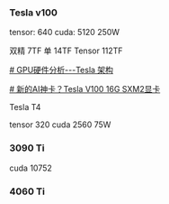 
### Tesla v100

tensor: 640 cuda: 5120 250W

双精 7TF 单 14TF Tensor 112TF

[# GPU硬件分析---Tesla 架构](https://zhuanlan.zhihu.com/p/508862848)

[# 新的AI神卡？Tesla V100 16G SXM2显卡](https://www.bilibili.com/video/BV1nz42187vb/)

Tesla T4

tensor 320 cuda 2560  75W
### 3090 Ti

cuda 10752

### 4060 Ti
